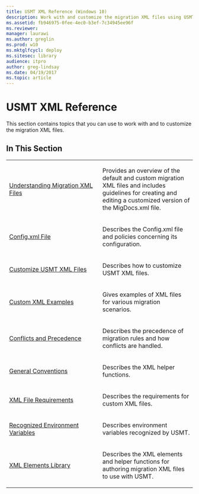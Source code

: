 ```yaml
---
title: USMT XML Reference (Windows 10)
description: Work with and customize the migration XML files using USMT XML Reference for Windows 10.
ms.assetid: fb946975-0fee-4ec0-b3ef-7c34945ee96f
ms.reviewer:
manager: laurawi
ms.author: greglin
ms.prod: w10
ms.mktglfcycl: deploy
ms.sitesec: library
audience: itpro
author: greg-lindsay
ms.date: 04/19/2017
ms.topic: article
---
```


# USMT XML Reference


This section contains topics that you can use to work with and to customize the migration XML files.

## In This Section


<table>
<colgroup>
<col width="50%" />
<col width="50%" />
</colgroup>
<tbody>
<tr class="odd">
<td align="left"><p><a href="understanding-migration-xml-files.md" data-raw-source="[Understanding Migration XML Files](understanding-migration-xml-files.md)">Understanding Migration XML Files</a></p></td>
<td align="left"><p>Provides an overview of the default and custom migration XML files and includes guidelines for creating and editing a customized version of the MigDocs.xml file.</p></td>
</tr>
<tr class="even">
<td align="left"><p><a href="usmt-configxml-file.md" data-raw-source="[Config.xml File](usmt-configxml-file.md)">Config.xml File</a></p></td>
<td align="left"><p>Describes the Config.xml file and policies concerning its configuration.</p></td>
</tr>
<tr class="odd">
<td align="left"><p><a href="usmt-customize-xml-files.md" data-raw-source="[Customize USMT XML Files](usmt-customize-xml-files.md)">Customize USMT XML Files</a></p></td>
<td align="left"><p>Describes how to customize USMT XML files.</p></td>
</tr>
<tr class="even">
<td align="left"><p><a href="usmt-custom-xml-examples.md" data-raw-source="[Custom XML Examples](usmt-custom-xml-examples.md)">Custom XML Examples</a></p></td>
<td align="left"><p>Gives examples of XML files for various migration scenarios.</p></td>
</tr>
<tr class="odd">
<td align="left"><p><a href="usmt-conflicts-and-precedence.md" data-raw-source="[Conflicts and Precedence](usmt-conflicts-and-precedence.md)">Conflicts and Precedence</a></p></td>
<td align="left"><p>Describes the precedence of migration rules and how conflicts are handled.</p></td>
</tr>
<tr class="even">
<td align="left"><p><a href="usmt-general-conventions.md" data-raw-source="[General Conventions](usmt-general-conventions.md)">General Conventions</a></p></td>
<td align="left"><p>Describes the XML helper functions.</p></td>
</tr>
<tr class="odd">
<td align="left"><p><a href="xml-file-requirements.md" data-raw-source="[XML File Requirements](xml-file-requirements.md)">XML File Requirements</a></p></td>
<td align="left"><p>Describes the requirements for custom XML files.</p></td>
</tr>
<tr class="even">
<td align="left"><p><a href="usmt-recognized-environment-variables.md" data-raw-source="[Recognized Environment Variables](usmt-recognized-environment-variables.md)">Recognized Environment Variables</a></p></td>
<td align="left"><p>Describes environment variables recognized by USMT.</p></td>
</tr>
<tr class="odd">
<td align="left"><p><a href="usmt-xml-elements-library.md" data-raw-source="[XML Elements Library](usmt-xml-elements-library.md)">XML Elements Library</a></p></td>
<td align="left"><p>Describes the XML elements and helper functions for authoring migration XML files to use with USMT.</p></td>
</tr>
</tbody>
</table>











